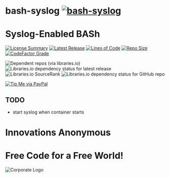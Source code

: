 # bash-syslog [![bash-syslog](https://github.com/InnovAnon-Inc/bash-syslog/actions/workflows/pkgrel.yml/badge.svg)](https://github.com/InnovAnon-Inc/bash-syslog/actions/workflows/pkgrel.yml)
Syslog-Enabled BASh
==========
[![License Summary](https://img.shields.io/github/license/InnovAnon-Inc/bash-syslog?color=%23FF1100&label=Free%20Code%20for%20a%20Free%20World%21&logo=InnovAnon%2C%20Inc.&logoColor=%23FF1133&style=plastic)](https://tldrlegal.com/license/unlicense#summary)
[![Latest Release](https://img.shields.io/github/commits-since/InnovAnon-Inc/bash-syslog/latest?color=%23FF1100&include_prereleases&logo=InnovAnon%2C%20Inc.&logoColor=%23FF1133&style=plastic)](https://github.com/InnovAnon-Inc/bash-syslog/releases/latest)
[![Lines of Code](https://tokei.rs/b1/github/InnovAnon-Inc/bash-syslog?category=code&color=FF1100&logo=InnovAnon-Inc&logoColor=FF1133&style=plastic)](https://github.com/InnovAnon-Inc/bash-syslog)
[![Repo Size](https://img.shields.io/github/repo-size/InnovAnon-Inc/bash-syslog?color=%23FF1100&logo=InnovAnon%2C%20Inc.&logoColor=%23FF1133&style=plastic)](https://github.com/InnovAnon-Inc/bash-syslog)
[![CodeFactor Grade](https://img.shields.io/codefactor/grade/github/InnovAnon-Inc/bash-syslog?color=FF1100&logo=InnovAnon-Inc&logoColor=FF1133&style=plastic)](https://www.codefactor.io/repository/github/InnovAnon-Inc/bash-syslog)

![Dependent repos (via libraries.io)](https://img.shields.io/librariesio/dependent-repos/pypi/bash-syslog?color=FF1100&style=plastic)
![Libraries.io dependency status for latest release](https://img.shields.io/librariesio/release/pypi/bash-syslog?color=FF1100&style=plastic)
![Libraries.io SourceRank](https://img.shields.io/librariesio/sourcerank/pypi/bash-syslog?style=plastic)
![Libraries.io dependency status for GitHub repo](https://img.shields.io/librariesio/github/InnovAnon-Inc/bash-syslog?color=FF1100&logoColor=FF1133&style=plastic)

[![Tip Me via PayPal](https://img.shields.io/badge/paypal-donate-FF1100.svg?logo=paypal&logoColor=FF1133&style=plastic)](https://www.paypal.me/InnovAnon)

## TODO
- start syslog when container starts

# Innovations Anonymous
Free Code for a Free World!
==========
![Corporate Logo](https://innovanon-inc.github.io/assets/images/logo.gif)

